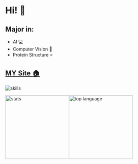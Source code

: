 # Hi! :clap:
## Major in:
- AI :computer:
- Computer Vision :eyes: 
- Protein Structure :star: 

## [MY Site :house:](https://www.jmyjmy.top)

![skills](https://skillicons.dev/icons?i=linux,bash,git,github,gitlab,vscode,idea,docker,python,flask,java,androidstudio,spring,php,nginx,mysql,redis,c,cpp,cmake,pytorch,ps,pr,js,html,css,vue,bootstrap,jquery,raspberrypi&perline=10&theme=light)

<img src="https://github-readme-stats-one-bice.vercel.app/api?username=jinmingyi1998&count_private=true&theme=Gradient&show_icons=true&include_all_commits=true&role=OWNER,ORGANIZATION_MEMBER,COLLABORATOR&bg_color=90,a1c4fd00,c2e9fbff" alt="stats" height="200px" ><img src="https://github-readme-stats-one-bice.vercel.app/api/top-langs/?username=jinmingyi1998&layout=compact&langs_count=8&role=OWNER,ORGANIZATION_MEMBER&exclude_repo=websitepage&bg_color=90,a1c4fd00,c2e9fbff" alt="top language" height="200px">
